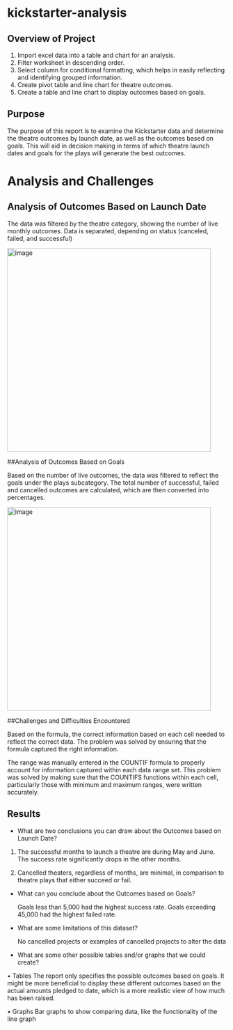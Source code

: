 # kickstarter-analysis

## Overview of Project

1. Import excel data into a table and chart for an analysis.
2. Filter worksheet in descending order.
3. Select column for conditional formatting, which helps in easily reflecting and identifying grouped information.
4. Create pivot table and line chart for theatre outcomes. 
5. Create a table and line chart to display outcomes based on goals. 

## Purpose

  The purpose of this report is to examine the Kickstarter data and determine the theatre outcomes by launch date, as well as the outcomes based on goals. This will aid in decision making in terms of which theatre launch dates and goals for the plays will generate the best outcomes.

# Analysis and Challenges

## Analysis of Outcomes Based on Launch Date

  The data was filtered by the theatre category, showing the number of live monthly outcomes. Data is separated, depending on status (canceled, failed, and successful)


<img width="468" alt="image" src="https://user-images.githubusercontent.com/104689119/168200462-07759457-d85f-4755-a4db-712e6a45a54c.png">

##Analysis of Outcomes Based on Goals

  Based on the number of live outcomes, the data was filtered to reflect the goals under the plays subcategory. The total number of successful, failed and cancelled outcomes are calculated, which are then converted into percentages. 
  
  <img width="468" alt="image" src="https://user-images.githubusercontent.com/104689119/168200502-6fba198f-485e-48e7-a7dd-2a2cda5f1e03.png">

##Challenges and Difficulties Encountered

  Based on the formula, the correct information based on each cell needed to reflect the correct data. The problem was solved by ensuring that the formula captured the right information.
  
  The range was manually entered in the COUNTIF formula to properly account for information captured within each data range set. This problem was solved by making sure that the COUNTIFS functions within each cell, particularly those with minimum and maximum ranges, were written accurately.
	
## Results

- What are two conclusions you can draw about the Outcomes based on Launch Date?

1. The successful months to launch a theatre are during May and June. The success rate significantly drops in the other months. 

2. Cancelled theaters, regardless of months, are minimal, in comparison to theatre plays that either succeed or fail.

- What can you conclude about the Outcomes based on Goals?

  Goals less than 5,000 had the highest success rate. Goals exceeding 45,000 had the highest failed rate. 

- What are some limitations of this dataset?

  No cancelled projects or examples of cancelled projects to alter the data 

- What are some other possible tables and/or graphs that we could create?

•	Tables 
  The report only specifies the possible outcomes based on goals. It might be more beneficial to display these different outcomes based on the actual amounts pledged to date, which is a more realistic view of how much has been raised. 
  
•	Graphs 
  Bar graphs to show comparing data, like the functionality of the line graph


